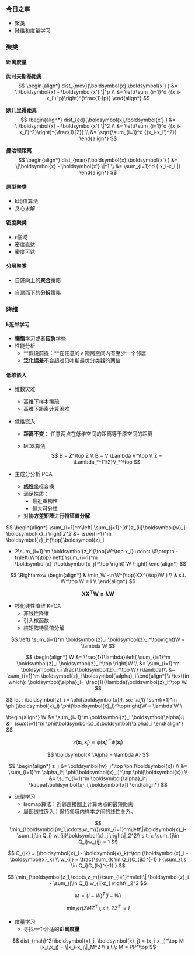### 今日之事

- 聚类
- 降维和度量学习



### 聚类

#### 距离度量

**闵可夫斯基距离**
$$
\begin{align*}
dist_{mov}(\boldsymbol{x},\boldsymbol{x'} )
&= \|\boldsymbol{x} - \boldsymbol{x'} \|^p \\
&= \left(\sum_{i=1}^d {(x_i-x_i')^p}\right)^{\frac{1}{p}}
\end{align*}
$$


**欧几里得距离**
$$
\begin{align*}
dist_{ed}(\boldsymbol{x},\boldsymbol{x'} )
&= \|\boldsymbol{x} - \boldsymbol{x'} \|^2 \\
&= \left(\sum_{i=1}^d {(x_i-x_i')^2}\right)^{\frac{1}{2}} \\
&= \sqrt{\sum_{i=1}^d {(x_i-x_i')^2}}
\end{align*}
$$


**曼哈顿距离**
$$
\begin{align*}
dist_{man}(\boldsymbol{x},\boldsymbol{x'} )
&= \|\boldsymbol{x} - \boldsymbol{x'} \|^1 \\
&= \sum_{i=1}^d {|x_i-x_i'|}
\end{align*}
$$


#### 原型聚类

- k均值算法
- 贪心求解

#### 密度聚类

- $\epsilon$临域
- 密度直达
- 密度可达

#### 分层聚类

- 自底向上的**聚合**策略

- 自顶而下的**分拆**策略

  

### 降维

#### k近邻学习

- **懒惰**学习或者**应急**学些
- 性能分析
  - **假设前提：**在任意的 $\epsilon$ 距离空间内有至少一个邻居
  - **泛化误差**不会超过贝叶斯最优分类器的两倍

#### 低维嵌入

- 维数灾难

  - 高维下样本稀疏
  - 高维下距离计算困难

- 低维嵌入

  - **距离不变**： 任意两点在低维空间的距离等于原空间的距离

  - MDS算法 
    $$
    B = Z^\top Z \\
    B = V \Lambda V^\top \\
    Z = \Lambda_*^{1/2}V_*^\top
    $$
    

- 主成分分析 PCA
  - **线性**坐标变换
  - 满足性质：
    - 最近重构性
    - 最大可分性
  - 对**协方差矩阵**进行**特征值分解**

$$
\begin{align*}
\sum_{i=1}^m\left\| \sum_{j=1}^{d'}z_{ij}\boldsymbol{w}_j - \boldsymbol{x}_i  \right\|_2^2 
&= \sum_{i=1}^m \boldsymbol{z}_i^{\top}\boldsymbol{z}_i
- 2\sum_{i=1}^m \boldsymbol{z_i^{\top}W^\top x_i}+const
\\&\propto - tr\left(W^{\top} \left( \sum_{i=1}^m \boldsymbol{x}_i\boldsymbol{x_j}^\top \right) W \right)
\end{align*}
$$

$$
\Rightarrow 
\begin{align*}
& \min_W -tr(W^{\top}XX^{\top}W ) \\
& s.t. W^\top W = I \\
\end{align*}
$$

$$
\boldsymbol{XX^\top W = \lambda W}
$$

- 核化线性降维 KPCA
  - 非线性降维
  - 引入核函数
  - 核矩阵特征值分解

$$
\left( \sum_{i=1}^m \boldsymbol{z}_i \boldsymbol{z}_i^\top\right)W = \lambda W
$$

$$
\begin{align*}
W &= \frac{1}{\lambda}\left( \sum_{i=1}^m \boldsymbol{z}_i \boldsymbol{z}_i^\top \right)W \\
&= \sum_{i=1}^m \boldsymbol{z}_i \frac{\boldsymbol{z}_i^\top W} {\lambda}\\
&= \sum_{i=1}^m \boldsymbol{z}_i \boldsymbol{\alpha}_i
\end{align*}\\
\text{in which}: \boldsymbol{\alpha}_i= \frac{1}{\lambda}\boldsymbol{z}_i^\top W.
$$

$$
let \: \boldsymbol{z}_i = \phi(\boldsymbol{x}_i), so:
\left( \sum_{i=1}^m \phi(\boldsymbol{x}_i) \phi(\boldsymbol{x}_i)^\top\right)W = \lambda W \\

\begin{align*}
W &= \sum_{i=1}^m \boldsymbol{z}_i \boldsymbol{\alpha}_i\\
&= \sum_{i=1}^m \phi(\boldsymbol{x}_i)\boldsymbol{\alpha}_i
\end{align*}
$$

$$
\kappa(\boldsymbol{x}_i, \boldsymbol{x}_j) = \phi(\boldsymbol{x}_i)^\top \phi(\boldsymbol{x}_j)
$$

$$
\boldsymbol{K \Alpha = \lambda A}
$$

$$
\begin{align*}
z_j &= \boldsymbol{w}_j^\top \phi(\boldsymbol{x}) \\
&= \sum_{i=1}^m \alpha_i^j \phi(\boldsymbol{x}_i)^\top \phi(\boldsymbol{x}) \\
&= \sum_{i=1}^m \boldsymbol{\alpha}_i^j \kappa(\boldsymbol{x}_i,\boldsymbol{x})
\end{align*}
$$

- 流型学习
  - Isomap算法：近邻连接图上计算两点的最短距离
  - 局部线性嵌入：保持邻域内样本之间的线性关系。

$$
\min_{\boldsymbol{w_1,\cdots,w_m}}\sum_{i=1}^m\left\|\boldsymbol{x}_i- \sum_{j\in Q_i} w_{ij}\boldsymbol{x}_j  \right\|_2^2\\
s.t. \: \sum_{j\in Q_i}w_{ij} = 1
$$

$$
C_{jk} = (\boldsymbol{x}_i - \boldsymbol{x}_k)^\top (\boldsymbol{x}_i - \boldsymbol{x}_k) \\
w_{ij} = \frac{\sum_{k \in Q_i}C_{jk}^{-1} } {\sum_{l,s \in Q_i}C_{ls}^{-1} }
$$

$$
\min_{\boldsymbol{z_1,\cdots,z_m}}\sum_{i=1}^m\left\| \boldsymbol{z}_i - \sum_{j\in Q_i} w_{ij}z_j  \right\|_2^2
$$

$$
M = (I-W)^T(I-W) 
$$

$$
\min_Z tr(ZMZ^\top),s.t. \: ZZ^\top = I
$$

- 度量学习
  - 寻找一个合适的**距离度量**

$$
dist_{mah}^2(\boldsymbol{x}_i, \boldsymbol{x}_j) = (x_i-x_j)^\top M (x_i,x_j) = \|x_i-x_j\|_M^2 \\
s.t.\: M = PP^\top
$$

